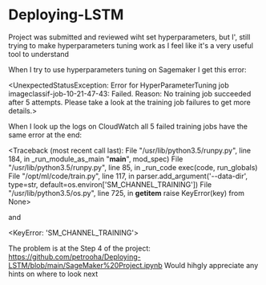 # Deploying-LSTM
Project was submitted and reviewed wiht set hyperparameters, but I', still trying to make hyperparameters tuning work as I feel like it's a very useful tool to understand

When I try to use hyperparameters tuning on Sagemaker I get this error:

<UnexpectedStatusException: Error for HyperParameterTuning job imageclassif-job-10-21-47-43: Failed. Reason: No training job succeeded after 5 attempts. Please take a look at the training job failures to get more details.>

When I look up the logs on CloudWatch all 5 failed training jobs have the same error at the end:

<Traceback (most recent call last):
  File "/usr/lib/python3.5/runpy.py", line 184, in _run_module_as_main
    "__main__", mod_spec)
  File "/usr/lib/python3.5/runpy.py", line 85, in _run_code
    exec(code, run_globals)
  File "/opt/ml/code/train.py", line 117, in <module>
    parser.add_argument('--data-dir', type=str, default=os.environ['SM_CHANNEL_TRAINING'])
  File "/usr/lib/python3.5/os.py", line 725, in __getitem__
    raise KeyError(key) from None>
  
and

<KeyError: 'SM_CHANNEL_TRAINING'>

The problem is at the Step 4 of the project: https://github.com/petrooha/Deploying-LSTM/blob/main/SageMaker%20Project.ipynb
Would hihgly appreciate any hints on where to look next
